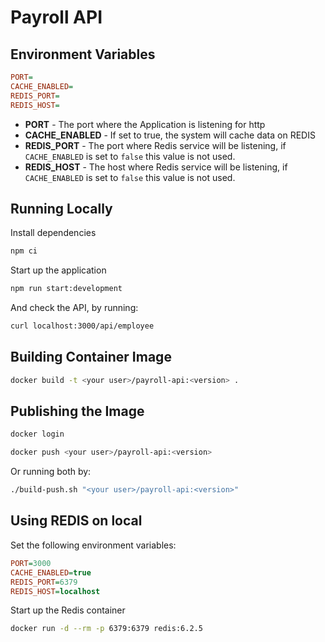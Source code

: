 # Payroll API

## Environment Variables

```ini
PORT=
CACHE_ENABLED=
REDIS_PORT=
REDIS_HOST=
```

* **PORT** - The port where the Application is listening for http
* **CACHE_ENABLED** - If set to true, the system will cache data on REDIS
* **REDIS_PORT** - The port where Redis service will be listening, if `CACHE_ENABLED` is set to `false` this value is not used. 
* **REDIS_HOST** - The host where Redis service will be listening, if `CACHE_ENABLED` is set to `false` this value is not used.

## Running Locally

Install dependencies

```bash
npm ci
```
Start up the application

```bash
npm run start:development
```

And check the API, by running:

```bash
curl localhost:3000/api/employee
```

## Building Container Image

```bash
docker build -t <your user>/payroll-api:<version> .
```

## Publishing the Image

```bash
docker login
```

```bash
docker push <your user>/payroll-api:<version>
```

Or running both by:

```bash
./build-push.sh "<your user>/payroll-api:<version>"
```

## Using REDIS on local

Set the following environment variables:

```ini
PORT=3000
CACHE_ENABLED=true
REDIS_PORT=6379
REDIS_HOST=localhost
```

Start up the Redis container

```bash
docker run -d --rm -p 6379:6379 redis:6.2.5
```
